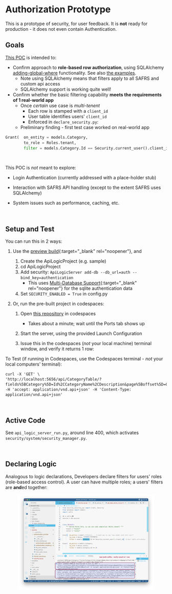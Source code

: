# Authorization Prototype

This is a prototype of security, for user feedback.  It is **not** ready for production - it does not even contain Authentication.

## Goals

[This POC](https://github.com/valhuber/security-poc#readme) is intended to:

* Confirm approach to __role-based row authorization__, using SQLAlchemy [adding-global-where](https://docs.sqlalchemy.org/en/14/orm/session_events.html#adding-global-where-on-criteria) functionality.  See also [the examples](https://docs.sqlalchemy.org/en/14/orm/query.html#sqlalchemy.orm.with_loader_criteria).
     * Note using SQLAlchemy means that filters apply to all SAFRS and custom api access
     * SQLAlchemy support is working quite well!
* Confirm whether the basic filtering capability __meets the requirements of 1 real-world app__
     * Once *certain* use case is *multi-tenent*
         * Each row is stamped with a `client_id`
         * User table identifies users' `client_id`
         * Enforced in `declare_security.py`:
     * Preliminary finding - first test case worked on real-world app

```python
Grant(  on_entity = models.Category,
        to_role = Roles.tenant,
        filter = models.Category.Id == Security.current_user().client_id)  # User table attributes
```

&nbsp;

This POC is _not_ meant to explore:

* Login Authentication (currently addressed with a place-holder stub)

* Interaction with SAFRS API handling (except to the extent SAFRS uses SQLAlchemy)

* System issues such as performance, caching, etc.

&nbsp;

## Setup and Test

You can run this in 2 ways:

1. Use the [preview build](../#preview-version){:target="_blank" rel="noopener"}, and
     1. Create the ApiLogicProject (e.g. sample)
     2. cd ApiLogicProject
     3. Add security: `ApiLogicServer add-db --db_url=auth --bind_key=authentication`
         * This uses [Multi-Database Support](../Data-Model-Multi){:target="_blank" rel="noopener"} for the sqlite authentication data
     4. Set `SECURITY_ENABLED = True` in config.py

2. Or, run the pre-built project in codespaces:

     1. Open [this repository](https://github.com/valhuber/security-poc) in codespaces

         * Takes about a minute; wait until the Ports tab shows up

     2. Start the server, using the provided Launch Configuration

     3. Issue this in the codespaces (_not_ your local machine) terminal window, and verify it returns 1 row:


To Test (if running in Codespaces, use the Codespaces terminal - _not_ your local computers' terminal):

```
curl -X 'GET' \
'http://localhost:5656/api/CategoryTable/?fields%5BCategory%5D=Id%2CCategoryName%2CDescription&page%5Boffset%5D=0&page%5Blimit%5D=10&sort=id' -H 'accept: application/vnd.api+json' -H 'Content-Type: application/vnd.api+json'
```

&nbsp;

## Active Code

See `api_logic_server_run.py`, around line 400, which activates `security/system/security_manager.py`.

&nbsp;

## Declaring Logic

Analogous to logic declarations, Developers declare filters for users' roles (role-based access control).  A user can have multiple roles; a users' filters are **and**ed together:

<figure><img src="https://github.com/valhuber/security-poc/blob/main/doc/images/declare-security.png?raw=true"></figure>

&nbsp;


